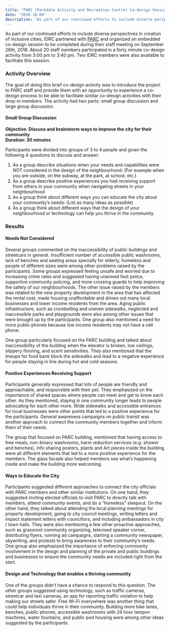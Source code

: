 ```yaml
---
title: "PARC (Parkdale Activity and Recreation Centre) Co-design Session: Summary and Results"
date: "2018-10-09"
description: "As part of our continued efforts to include diverse perspectives in creation of inclusive cities, IDRC partnered with PARC and organized an embedded co-design session to be completed during their staff meeting on September 26th, 2018."
---
```


As part of our continued efforts to include diverse perspectives in creation of inclusive cities, IDRC partnered with [PARC](http://parc.on.ca/) and organized an embedded co-design session to be completed during their staff meeting on September 26th, 2018. About 20 staff members participated in a forty minute co-design activity from 3:00 pm to 3:40 pm. Two IDRC members were also available to facilitate this session.

### Activity Overview

The goal of doing this brief co-design activity was to introduce the project to PARC staff and provide them with an opportunity to experience a co-design process to be able to facilitate similar co-design activities with their drop-in members. The activity had two parts: small group discussion and large group discussion.

#### Small Group Discussion

**Objective: Discuss and brainstorm ways to improve the city for their community<br>
Duration: 30 minutes**

Participants were divided into groups of 3 to 4 people and given the following 4 questions to discuss and answer:

1. As a group describe situations when your needs and capabilities were NOT considered in the design of the neighbourhood: (For example when you are outside, on the subway, at the park, at school, etc.)
1. As a group describe positive experiences you had receiving support from others in your community when navigating streets in your neighbourhood
1. As a group think about different ways you can educate the city about your community’s needs: (List as many ideas as possible)
1. As a group think about different ways that the design of your neighbourhood or technology can help you thrive in the community.

### Results

#### Needs Not Considered

Several groups commented on the inaccessibility of public buildings and streetcars in general. Insufficient number of accessible public washrooms, lack of benches and seating areas specially for elderly, homeless and people of different sizes were among other problems raised by the participants. Some groups expressed feeling unsafe and worried due to increasing crime rates and suggested having unarmed foot police, supportive community policing, and more crossing guards to help improving the safety of our neighbourhoods. The other issue raised by the members was related to the new property development in the area that has affected the rental cost, made housing unaffordable and driven out many local businesses and lower income residents from the area. Aging public infrastructure, such as crumbelling and uneven sidewalks, neglected and inaccessible parks and playgrounds were also among other issues that were brought up by the participants. One group also mentioned a need for more public phones because low income residents may not have a cell phone.

One group particularly focused on the PARC building and talked about inaccessibility of the building when the elevator is broken, low ceilings, slippery flooring, and scent sensitivities. They also mentioned that the lineups for food bank block the sidewalks and lead to a negative experience for people staying in line during hot and cold seasons.

#### Positive Experiences Receiving Support

Participants generally expressed that lots of people are friendly and approachable, and responsible with their pet. They emphasized on the importance of shared spaces where people can meet and get to know each other. As they mentioned, staying in one community longer leads to people advocating for each other more. Wide sidewalks and accessible entrances for local businesses were other points that led to a positive experience for the participants. General awareness campaigns on public transit was another approach to connect the community members together and inform them of their needs.

The group that focused on PARC building, mentioned that having access to free meals, non-binary washrooms, harm reduction services (e.g. shower and benches), info sharing posters, plants and Art pieces inside the building were all different elements that led to a more positive experience for the members. The glass facade also helped members see what’s happening inside and make the building more welcoming.

#### Ways to Educate the City

Participants suggested different approaches to connect the city officials with PARC members and other similar institutions. On one hand, they suggested inviting elected officials to visit PARC to directly talk with members, attend community events, and do a “homeless” sleepout. On the other hand, they talked about attending the local planning meetings for property development, going to city council meetings, writing letters and impact statement letters with councillors, and including ambassadors in city / town halls. They were also mentioning a few other proactive approaches, such as grassroot community organizing, televised speaker corner, distributing flyers, running ad campaigns, starting a community newspaper, skywriting, and protests to bring awareness to their community’s needs. One group also emphasized the importance of enforcing community involvement in the design and planning of the private and public buildings and businesses to ensure the community needs are included right from the start.

#### Design and Technology that enables a thriving community

One of the groups didn’t have a chance to respond to this question. The other groups suggested using technology, such as traffic cameras, streetcar and taxi cameras, an app for reporting traffic violation to help making our streets safer. Free Wi-Fi everywhere was another thing that could help individuals thrive in their community. Building more bike lanes, benches, public phones, accessible washrooms with 24 hour tampon machines, water fountains, and public pod housing were among other ideas suggested by the participants.
